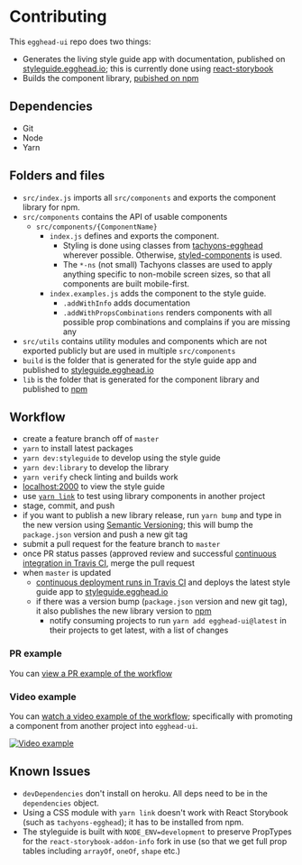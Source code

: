 # Contributing

This `egghead-ui` repo does two things:
- Generates the living style guide app with documentation, published on [styleguide.egghead.io](https://styleguide.egghead.io); this is currently done using [react-storybook](https://getstorybook.io/)
- Builds the component library, [pubished on npm](https://www.npmjs.com/package/egghead-ui)

## Dependencies

- Git
- Node
- Yarn

## Folders and files

- `src/index.js` imports all `src/components` and exports the component library for npm.
- `src/components` contains the API of usable components
  - `src/components/{ComponentName}`
    - `index.js` defines and exports the component.
      - Styling is done using classes from [tachyons-egghead](https://github.com/eggheadio/tachyons-egghead) wherever possible. Otherwise, [styled-components](https://styled-components.com/) is used.
      - The `*-ns` (not small) Tachyons classes are used to apply anything specific to non-mobile screen sizes, so that all components are built mobile-first.
    - `index.examples.js` adds the component to the style guide.
      - `.addWithInfo` adds documentation
      - `.addWithPropsCombinations` renders components with all possible prop combinations and complains if you are missing any
- `src/utils` contains utility modules and components which are not exported publicly but are used in multiple `src/components`
- `build` is the folder that is generated for the style guide app and published to [styleguide.egghead.io](https://styleguide.egghead.io)
- `lib` is the folder that is generated for the component library and published to [npm](https://www.npmjs.com/package/egghead-ui)

## Workflow

- create a feature branch off of `master`
- `yarn` to install latest packages
- `yarn dev:styleguide` to develop using the style guide
- `yarn dev:library` to develop the library
- `yarn verify` check linting and builds work
- [localhost:2000](http://localhost:2000) to view the style guide
- use [`yarn link`](https://yarnpkg.com/lang/en/docs/cli/link/) to test using library components in another project
- stage, commit, and push
- if you want to publish a new library release, run `yarn bump` and type in the new version using [Semantic Versioning](http://semver.org/); this will bump the `package.json` version and push a new git tag
- submit a pull request for the feature branch to `master`
- once PR status passes (approved review and successful [continuous integration in Travis CI](https://travis-ci.org/eggheadio/egghead-ui), merge the pull request
- when `master` is updated
  - [continuous deployment runs in Travis CI](https://travis-ci.org/eggheadio/egghead-ui) and deploys the latest style guide app to [styleguide.egghead.io](https://styleguide.egghead.io) 
  - if there was a version bump (`package.json` version and new git tag), it also publishes the new library version to [npm](https://www.npmjs.com/package/egghead-ui)
    - notify consuming projects to run `yarn add egghead-ui@latest` in their projects to get latest, with a list of changes

### PR example

You can [view a PR example of the workflow](https://github.com/eggheadio/egghead-ui/pull/80#pullrequestreview-28500402)

### Video example

You can [watch a video example of the workflow](https://youtu.be/y8604EFI8P4); specifically with promoting a component from another project into `egghead-ui`.

[![Video example](http://img.youtube.com/vi/y8604EFI8P4/0.jpg)](https://youtu.be/y8604EFI8P4)

## Known Issues

- `devDependencies` don't install on heroku. All deps need to be in the `dependencies` object.
- Using a CSS module with `yarn link` doesn't work with React Storybook (such as `tachyons-egghead`); it has to be installed from npm.
- The styleguide is built with `NODE_ENV=development` to preserve PropTypes for the `react-storybook-addon-info` fork in use (so that we get full prop tables including `arrayOf`, `oneOf`, `shape` etc.)
